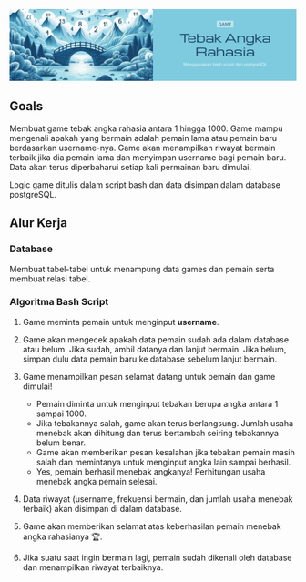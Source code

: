 ![Cover](https://github.com/dipintoo/guessing-game_database/blob/main/Cover.jpg)

## Goals

Membuat game tebak angka rahasia antara 1 hingga 1000. Game mampu mengenali apakah yang bermain adalah pemain lama atau pemain baru berdasarkan username-nya. Game akan menampilkan riwayat bermain terbaik jika dia pemain lama dan menyimpan username bagi pemain baru. Data akan terus diperbaharui setiap kali permainan baru dimulai.  

Logic game ditulis dalam script bash dan data disimpan dalam database postgreSQL.

## Alur Kerja

### Database

Membuat tabel-tabel untuk menampung data games dan pemain serta membuat relasi tabel.

### Algoritma Bash Script

1. Game meminta pemain untuk menginput **username**.
2. Game akan mengecek apakah data pemain sudah ada dalam database atau belum. Jika sudah, ambil datanya dan lanjut bermain. Jika belum, simpan dulu data pemain baru ke database sebelum lanjut bermain.
5. Game menampilkan pesan selamat datang untuk pemain dan game dimulai!

   - Pemain diminta untuk menginput tebakan berupa angka antara 1 sampai 1000.
   - Jika tebakannya salah, game akan terus berlangsung. Jumlah usaha menebak akan dihitung dan terus bertambah seiring tebakannya belum benar.
   - Game akan memberikan pesan kesalahan jika tebakan pemain masih salah dan memintanya untuk menginput angka lain sampai berhasil.
   - Yes, pemain berhasil menebak angkanya! Perhitungan usaha menebak angka pemain selesai.
6. Data riwayat (username, frekuensi bermain, dan jumlah usaha menebak terbaik) akan disimpan di dalam database.
7. Game akan memberikan selamat atas keberhasilan pemain menebak angka rahasianya 🏆.
8. Jika suatu saat ingin bermain lagi, pemain sudah dikenali oleh database dan menampilkan riwayat terbaiknya.
